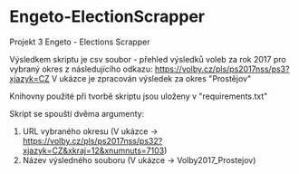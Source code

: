 # Engeto-ElectionScrapper
Projekt 3 Engeto - Elections Scrapper

Výsledkem skriptu je csv soubor - přehled výsledků voleb za rok 2017 pro vybraný okres z následujícího odkazu: https://volby.cz/pls/ps2017nss/ps3?xjazyk=CZ
V ukázce je zpracován výsledek za okres "Prostějov"

Knihovny použité při tvorbě skriptu jsou uloženy v "requirements.txt"

Skript se spouští dvěma argumenty:
1. URL vybraného okresu (V ukázce -> https://volby.cz/pls/ps2017nss/ps32?xjazyk=CZ&xkraj=12&xnumnuts=7103)
2. Název výsledného souboru (V ukázce -> Volby2017_Prostejov)
